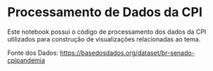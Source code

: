 # Processamento de Dados da CPI 

Este notebook possui o código de processamento dos dados da CPI utilizados para construção de visualizações relacionadas ao tema.

Fonte dos Dados: https://basedosdados.org/dataset/br-senado-cpipandemia

